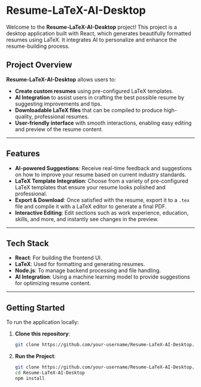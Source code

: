 # Resume-LaTeX-AI-Desktop

Welcome to the **Resume-LaTeX-AI-Desktop** project! This project is a desktop application built with React, which generates beautifully formatted resumes using LaTeX. It integrates AI to personalize and enhance the resume-building process.

## Project Overview

**Resume-LaTeX-AI-Desktop** allows users to:

- **Create custom resumes** using pre-configured LaTeX templates.
- **AI Integration** to assist users in crafting the best possible resume by suggesting improvements and tips.
- **Downloadable LaTeX files** that can be compiled to produce high-quality, professional resumes.
- **User-friendly interface** with smooth interactions, enabling easy editing and preview of the resume content.
  
---

## Features

- **AI-powered Suggestions**: Receive real-time feedback and suggestions on how to improve your resume based on current industry standards.
- **LaTeX Template Integration**: Choose from a variety of pre-configured LaTeX templates that ensure your resume looks polished and professional.
- **Export & Download**: Once satisfied with the resume, export it to a `.tex` file and compile it with a LaTeX editor to generate a final PDF.
- **Interactive Editing**: Edit sections such as work experience, education, skills, and more, and instantly see changes in the preview.

---

## Tech Stack

- **React**: For building the frontend UI.
- **LaTeX**: Used for formatting and generating resumes.
- **Node.js**: To manage backend processing and file handling.
- **AI Integration**: Using a machine learning model to provide suggestions for optimizing resume content.

---

## Getting Started

To run the application locally:

1. **Clone this repository**:
   ```bash
   git clone https://github.com/your-username/Resume-LaTeX-AI-Desktop.git
2. **Run the Project**:
   ```bash
   git clone https://github.com/your-username/Resume-LaTeX-AI-Desktop.git
   cd Resume-LaTeX-AI-Desktop
   npm install
